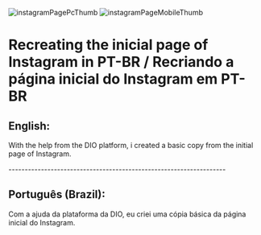 ![instagramPagePcThumb](https://user-images.githubusercontent.com/75752123/115879459-100b0b00-a420-11eb-92a7-9e37a6d8ca2b.jpg)
![instagramPageMobileThumb](https://user-images.githubusercontent.com/75752123/115879463-10a3a180-a420-11eb-8437-e3134a96d632.jpg)
# Recreating the inicial page of Instagram in PT-BR / Recriando a página inicial do Instagram em PT-BR

<h2>English:</h2>
<p>
With the help from the DIO platform, i created a basic copy from the initial page of Instagram.
</p>
-------------------------------------------------------------------

<h2>Português (Brazil):</h2>
<p>
Com a ajuda da plataforma da DIO, eu criei uma cópia básica da página inicial do Instagram.
</p>